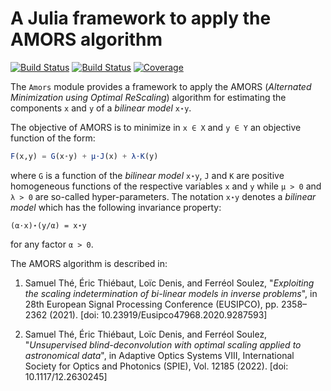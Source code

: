 # A Julia framework to apply the AMORS algorithm

[![Build Status](https://github.com/emmt/Amors.jl/actions/workflows/CI.yml/badge.svg?branch=main)](https://github.com/emmt/Amors.jl/actions/workflows/CI.yml?query=branch%3Amain) [![Build Status](https://ci.appveyor.com/api/projects/status/github/emmt/Amors.jl?svg=true)](https://ci.appveyor.com/project/emmt/Amors-jl) [![Coverage](https://codecov.io/gh/emmt/Amors.jl/branch/main/graph/badge.svg)](https://codecov.io/gh/emmt/Amors.jl)

The `Amors` module provides a framework to apply the AMORS (*Alternated
Minimization using Optimal ReScaling*) algorithm for estimating the components `x`
and `y` of a *bilinear model* `x⋆y`.

The objective of AMORS is to minimize in `x ∈ X` and `y ∈ Y` an objective
function of the form:

``` julia
F(x,y) = G(x⋆y) + µ⋅J(x) + λ⋅K(y)
```

where `G` is a function of the *bilinear model* `x⋆y`, `J` and `K` are positive
homogeneous functions of the respective variables `x` and `y` while `µ > 0` and
`λ > 0` are so-called hyper-parameters. The notation `x⋆y` denotes a *bilinear
model* which has the following invariance property:

    (α⋅x)⋆(y/α) = x⋆y

for any factor `α > 0`.

The AMORS algorithm is described in:

1. Samuel Thé, Éric Thiébaut, Loïc Denis, and Ferréol Soulez, "*Exploiting the
   scaling indetermination of bi-linear models in inverse problems*", in 28th
   European Signal Processing Conference (EUSIPCO), pp. 2358–2362 (2021).
   [doi: 10.23919/Eusipco47968.2020.9287593]

2. Samuel Thé, Éric Thiébaut, Loïc Denis, and Ferréol Soulez, "*Unsupervised
   blind-deconvolution with optimal scaling applied to astronomical data*", in
   Adaptive Optics Systems VIII, International Society for Optics and Photonics
   (SPIE), Vol. 12185 (2022).
   [doi: 10.1117/12.2630245]
